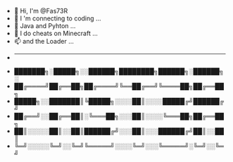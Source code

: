 - 👋 Hi, I'm @Fas73R                              
- 👀 I 'm connecting to coding ...                          
- 🌱 Java and Pyhton ...
- 💞️ I do cheats on Minecraft ...                        
- 📫 and the Loader ...   
- ***************************************
- ███████╗░█████╗░░██████╗████████╗██████╗░██████╗░
- ██╔════╝██╔══██╗██╔════╝╚══██╔══╝╚════██╗██╔══██╗
- █████╗░░███████║╚█████╗░░░░██║░░░░█████╔╝██████╔╝
- ██╔══╝░░██╔══██║░╚═══██╗░░░██║░░░░╚═══██╗██╔══██╗
- ██║░░░░░██║░░██║██████╔╝░░░██║░░░██████╔╝██║░░██║
- ╚═╝░░░░░╚═╝░░╚═╝╚═════╝░░░░╚═╝░░░╚═════╝░╚═╝░░╚═╝                                          

<!---
███████╗░█████╗░░██████╗████████╗██████╗░██████╗░
██╔════╝██╔══██╗██╔════╝╚══██╔══╝╚════██╗██╔══██╗
█████╗░░███████║╚█████╗░░░░██║░░░░█████╔╝██████╔╝
██╔══╝░░██╔══██║░╚═══██╗░░░██║░░░░╚═══██╗██╔══██╗
██║░░░░░██║░░██║██████╔╝░░░██║░░░██████╔╝██║░░██║
╚═╝░░░░░╚═╝░░╚═╝╚═════╝░░░░╚═╝░░░╚═════╝░╚═╝░░╚═╝
--->
